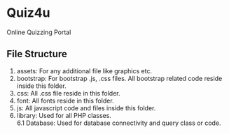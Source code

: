 Quiz4u
======

Online Quizzing Portal

File Structure
--------------

1. assets: For any additional file like graphics etc.
2. bootstrap: For bootstrap .js, .css files. All 
   bootstrap related code reside inside this folder.
3. css: All .css file reside in this folder.
4. font: All fonts reside in this folder.
5. js: All javascript code and files inside this 
   folder.
6. library: Used for all PHP classes.<br>
	6.1 Database: Used for database connectivity and query class or code.

